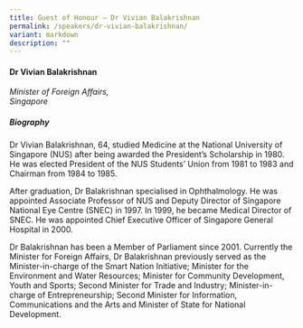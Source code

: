 ```yaml
---
title: Guest of Honour – Dr Vivian Balakrishnan
permalink: /speakers/dr-vivian-balakrishnan/
variant: markdown
description: ""
---
```

#### **Dr Vivian Balakrishnan**

*Minister of Foreign Affairs,<br>Singapore*

##### **Biography**
Dr Vivian Balakrishnan, 64, studied Medicine at the National University of Singapore (NUS) after being awarded the President’s Scholarship in 1980. He was elected President of the NUS Students’ Union from 1981 to 1983 and Chairman from 1984 to 1985.

 

After graduation, Dr Balakrishnan specialised in Ophthalmology. He was appointed Associate Professor of NUS and Deputy Director of Singapore National Eye Centre (SNEC) in 1997. In 1999, he became Medical Director of SNEC. He was appointed Chief Executive Officer of Singapore General Hospital in 2000.

 

Dr Balakrishnan has been a Member of Parliament since 2001. Currently the Minister for Foreign Affairs, Dr Balakrishnan previously served as the Minister-in-charge of the Smart Nation Initiative; Minister for the Environment and Water Resources; Minister for Community Development, Youth and Sports; Second Minister for Trade and Industry; Minister-in-charge of Entrepreneurship; Second Minister for Information, Communications and the Arts and Minister of State for National Development.